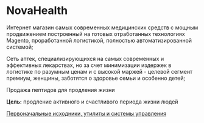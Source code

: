 NovaHealth
==========

Интернет магазин самых современных медицинских средств с мощным продвижением построенный на готовых отработанных технологиях Magento, проработанной логистикой, полностью автоматизированной системой;

Сеть аптек, специализирующихся на самых современных и эффективных лекарствах, но за счет минимизации издержек в логистике по разумным ценам и с высокой маржей - целевой сегмент премиум, женщины, заботятся о здоровье семьи и особенно детей;

Продажа пептидов для продления жизни

**Цель:** продление активного и счастливого периода жизни людей

[Первоначальные исходники, утилиты и системы управления](http://www.magentocommerce.com/download)
